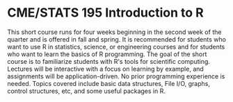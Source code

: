 # CME/STATS 195 Introduction to R

This short course runs for four weeks beginning in the second week of the
quarter and is offered in fall and spring. It is recommended for students who
want to use R in statistics, science, or engineering courses and for students
who want to learn the basics of R programming. The goal of the short course is
to familiarize students with R's tools for scientific computing. Lectures will
be interactive with a focus on learning by example, and assignments will be
application-driven. No prior programming experience is needed. Topics covered
include basic data structures, File I/O, graphs, control structures, etc, and
some useful packages in R.
